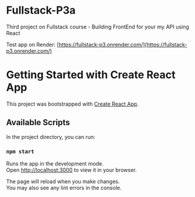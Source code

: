 # Fullstack-P3a

Third project on Fullstack course - Building FrontEnd for your my API using React

Test app on Render: [https://fullstack-p3.onrender.com/](https://fullstack-p3.onrender.com/)

# Getting Started with Create React App

This project was bootstrapped with [Create React App](https://github.com/facebook/create-react-app).

## Available Scripts

In the project directory, you can run:

### `npm start`

Runs the app in the development mode.\
Open [http://localhost:3000](http://localhost:3000) to view it in your browser.

The page will reload when you make changes.\
You may also see any lint errors in the console.
